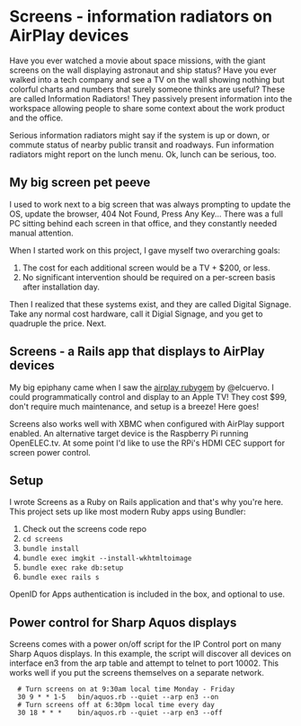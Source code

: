 Screens - information radiators on AirPlay devices
==================================================

Have you ever watched a movie about space missions, with the giant screens on
the wall displaying astronaut and ship status? Have you ever walked into a tech
company and see a TV on the wall showing nothing but colorful charts and
numbers that surely someone thinks are useful? These are called Information
Radiators! They passively present information into the workspace allowing
people to share some context about the work product and the office.

Serious information radiators might say if the system is up or down, or commute
status of nearby public transit and roadways. Fun information radiators might
report on the lunch menu. Ok, lunch can be serious, too.

My big screen pet peeve
-----------------------

I used to work next to a big screen that was always prompting to update the OS,
update the browser, 404 Not Found, Press Any Key... There was a full PC sitting
behind each screen in that office, and they constantly needed manual attention.

When I started work on this project, I gave myself two overarching goals:

1. The cost for each additional screen would be a TV + $200, or less.
2. No significant intervention should be required on a per-screen basis after
   installation day.

Then I realized that these systems exist, and they are called Digital Signage.
Take any normal cost hardware, call it Digial Signage, and you get to
quadruple the price. Next.


Screens - a Rails app that displays to AirPlay devices
------------------------------------------------------

My big epiphany came when I saw the [airplay rubygem](https://github.com/elcuervo/airplay) by @elcuervo.
I could programmatically control and display to an Apple TV! They cost $99,
don't require much maintenance, and setup is a breeze! Here goes!

Screens also works well with XBMC when configured with AirPlay support enabled.
An alternative target device is the Raspberry Pi running OpenELEC.tv. At some
point I'd like to use the RPi's HDMI CEC support for screen power control.


Setup
-----

I wrote Screens as a Ruby on Rails application and that's why you're here.
This project sets up like most modern Ruby apps using Bundler:

1. Check out the screens code repo
2. `cd screens`
3. `bundle install`
4. `bundle exec imgkit --install-wkhtmltoimage`
5. `bundle exec rake db:setup`
6. `bundle exec rails s`

OpenID for Apps authentication is included in the box, and optional to use.


Power control for Sharp Aquos displays
--------------------------------------

Screens comes with a power on/off script for the IP Control port on many Sharp
Aquos displays. In this example, the script will discover all devices on
interface en3 from the arp table and attempt to telnet to port 10002. This
works well if you put the screens themselves on a separate network.

```
  # Turn screens on at 9:30am local time Monday - Friday
  30 9 * * 1-5   bin/aquos.rb --quiet --arp en3 --on
  # Turn screens off at 6:30pm local time every day
  30 18 * * *    bin/aquos.rb --quiet --arp en3 --off
```
